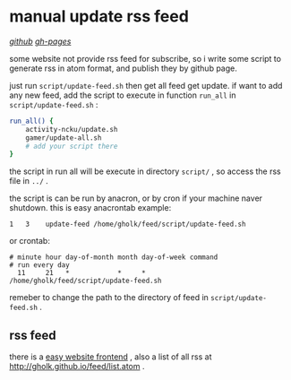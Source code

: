 # manual update rss feed 
*[github]* *[gh-pages]*

some website not provide rss feed for subscribe,
so i write some script to generate rss in atom format,
and publish they by github page.

[github]: http://github.com/GHolk/feed/
[gh-pages]: http://gholk.github.io/feed/

just run `script/update-feed.sh` 
then get all feed get update.
if want to add any new feed,
add the script to execute 
in function `run_all` in `script/update-feed.sh` :

```sh
run_all() {
    activity-ncku/update.sh
    gamer/update-all.sh
    # add your script there
}
```

the script in run all will be execute
in directory `script/` ,
so access the rss file in `../` .

the script is can be run by anacron,
or by cron if your machine naver shutdown.
this is easy anacrontab example:

```anacrontab
1   3    update-feed /home/gholk/feed/script/update-feed.sh
```

or crontab:

```crontab
# minute hour day-of-month month day-of-week command
# run every day
  11     21   *            *     *           /home/gholk/feed/script/update-feed.sh
```

remeber to change the path to the directory of feed
in `script/update-feed.sh` .


## rss feed
there is a [easy website frontend][gh-pages] ,
also a list of all rss at <http://gholk.github.io/feed/list.atom> .

<link rel="alternate" type="application/atom+xml" href="list.atom">

<div id="feed-content"></div>

<style>
  .date {
    font-style: italic;
  }
  a.feed::after, a.website::after {
    color: black;
    content: "]";
  }
  a.feed::before, a.website::before {
    color: black;
    content: "[";
  }
</style>

<template id="feed-info">
  <article>
    <h2></h2>
    <small class="date"></small>
    <p></p>
    <a class="feed">feed</a>
    <a class="website">website</a>
  </article>
</template>

<script>
loadFeedList()

async function loadFeedList() {
  const xml = await fetchList()
  const entryList = xml.querySelectorAll('entry')
  const fragment = document.createDocumentFragment()
  for (const entry of entryList) {
    const article = templateEntry(entry)
    fragment.appendChild(article)
  }
  document.querySelector('#feed-content').appendChild(fragment)

  function getArticleTemplate() {
    const template = document.querySelector('#feed-info')
    const article = template.content.querySelector('article')
    const deep = true
    return article.cloneNode(deep)
  }
  function templateEntry(entry) {
    const article = getArticleTemplate()
    const q = 'querySelector'
    const t = 'textContent'
    const g = 'getAttribute'
    article[q]('h2')[t] = entry[q]('title')[t]
    article[q]('.date')[t] = entry[q]('published')[t]
    article[q]('p')[t] = entry[q]('summary')[t]
    const feedSelector = `link[type="application/atom+xml"],
                          link[type="application/rss+xml"]`
    article[q]('.feed').href = entry[q](feedSelector)[g]('href')
    article[q]('.website').href = entry[q]('link[type="text/html"]')[g]('href')
    return article
  }
  async function fetchList() {
    const url = 'list.atom'
    const response = await fetch(url)
    const text = await response.text()
    const xml = parseXml(text)
    return xml
  }
  function parseXml(text) {
    const domParser = new DOMParser()
    const xml = domParser.parseFromString(text, 'application/xml')
    return xml
  }
}
</script>
